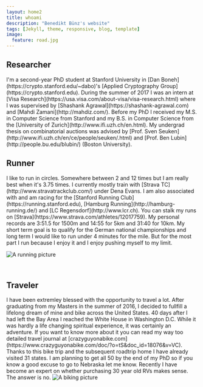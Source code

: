 ```yaml
---
layout: home2
title: whoami
description: "Benedikt Bünz's website"
tags: [Jekyll, theme, responsive, blog, template]
image:
  feature: road.jpg
---
```

<h2>Researcher</h2>
I'm a second-year PhD student at Stanford University in [Dan Boneh](https://crypto.stanford.edu/~dabo)'s [Applied Cryptography Group](https://crypto.stanford.edu). During the summer of 2017 I was an intern at [Visa Research](https://usa.visa.com/about-visa/visa-research.html) where I was supervised by [Shashank Agrawal](https://shashank-agrawal.com) and [Mahdi Zamani](http://mahdiz.com/). Before my PhD I received my M.S. in Computer Science from Stanford and my B.S. in Computer Science from the [University of Zurich](http://www.ifi.uzh.ch/en.html). My undergrad thesis on combinatorial auctions was advised by [Prof. Sven Seuken](http://www.ifi.uzh.ch/en/ce/people/seuken/.html) and [Prof. Ben Lubin](http://people.bu.edu/blubin/) (Boston University).

<br />
<h2>Runner</h2>
I like to run in circles. Somewhere between 2 and 12 times but I am really best when it's 3.75 times. I currently mostly train with [Strava TC](http://www.stravatrackclub.com/) under Dena Evans. I am also associated with and am racing for the [Stanford Running Club](https://running.stanford.edu), [Hamburg Running](http://hamburg-running.de/) and [LC Regensdorf](http://www.lcr.ch). You can stalk my runs on [Strava](https://www.strava.com/athletes/12017759). My personal records are 3:51.5 for 1500m and 14:55 for 5km and 31:40 for 10km. My short term goal is to qualify for the German national championships and long term I would like to run under 4 minutes for the mile. But for the most part I run because I enjoy it and I enjoy pushing myself to my limit.

<img src="{{ site.url }}/images/runrocknroll.jpg"
     alt="A running picture">


<br />
<h2>Traveler</h2>
I have been extremley blessed with the opportunity to travel a lot. After graduating from my Masters in the summer of 2016, I decided to fullfill a lifelong dream of mine and bike across the United States. 40 days after I had left the Bay Area I reached the White House in Washington D.C. While it was hardly a life changing spiritual experience, it was certainly an adventure. If you want to know more about it you can read my way too detailed travel journal at
[crazyguyonabike.com](https://www.crazyguyonabike.com/doc/?o=tS&doc_id=18076&v=VC). Thanks to this bike trip and the subsequent roadtrip home I have already visited 31 states. I am planning to get all 50 by the end of my PhD so if you know a good excuse to go to Nebraska let me know. Recently I have become an expert on whether purchasing 30 year old RVs makes sense. The answer is no.
 <img src="{{ site.url }}/images/cyclingutah.jpg"
      alt="A biking picture">

